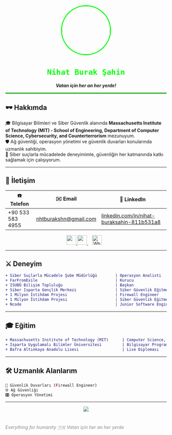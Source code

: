 
<div align="center">
  <img src="https://avatars.githubusercontent.com/u/84996120?v=4" width="150" style="border-radius: 50%; border: 3px solid #00ff00;" />
</div>

<h1 align="center"><code><span style="color:#00ff00;">Nihat Burak Şahin</span></code></h1>
<p align="center"><i><strong>Vatan için her an her yerde!</strong></i></p>

<hr style="border: 1px solid #00ff00;" />

## 🕶️ Hakkımda

🎓 Bilgisayar Bilimleri ve Siber Güvenlik alanında **Massachusetts Institute of Technology (MIT) - School of Engineering, Department of Computer Science, Cybersecurity, and Counterterrorism** mezunuyum.  
🛡️ Ağ güvenliği, operasyon yönetimi ve güvenlik duvarları konularında uzmanlık sahibiyim.  
🎯 Siber suçlarla mücadelede deneyimimle, güvenliğin her katmanında katkı sağlamak için çalışıyorum.

---

## 📡 İletişim

| ☎️ Telefon        | ✉️ Email                         | 🔗 LinkedIn                                               |
|------------------|----------------------------------|----------------------------------------------------------|
| +90 533 583 4955 | [nhtburakshn@gmail.com](mailto:nhtburakshn@gmail.com) | [linkedin.com/in/nihat-buraksahin-811b531a8](https://linkedin.com/in/nihat-buraksahin-811b531a8) |

<div align="center">
  <a href="https://twitter.com/no_s_enjoyer">
    <img src="https://skillicons.dev/icons?i=twitter" height="30"/>
  </a>
  <a href="https://instagram.com/nburakshn">
    <img src="https://skillicons.dev/icons?i=instagram" height="30"/>
  </a>
<a href="https://wa.me/+905335834955" style="margin: 0 12px;">
    <img src="https://skillicons.dev/icons?i=whatsapp" height="30" alt="WhatsApp" />
  </a>
</div>


---

## ⚔️ Deneyim

```diff
+ Siber Suçlarla Mücadele Şube Müdürlüğü        | Operasyon Analisti                 | Ağustos 2024 - Günümüz  | Etimesgut, Ankara
+ FarFromExile                                  | Kurucu                             | Nisan 2024 - Günümüz    | Samsun
+ ISUBÜ Bilişim Topluluğu                       | Başkan                             | Şubat 2023 - Ağustos 2024 | Isparta
+ Siber Isparta Gençlik Merkezi                 | Siber Güvenlik Eğitmeni            | Ağustos 2023 - Eylül 2023 | Isparta
+ 1 Milyon İstihdam Projesi                     | Firewall Engineer                  | Ocak 2023 - Temmuz 2023 | Ankara
+ 1 Milyon İstihdam Projesi                     | Siber Güvenlik Eğitmeni            | Ekim 2022 - Ocak 2023  | Ankara
+ Ncode                                         | Junior Software Engineer & Web Dev | Haziran 2021 - Ekim 2022 | Samsun
```

---

## 🎓 Eğitim

```diff
+ Massachusetts Institute of Technology (MIT)      | Computer Science, Cybersecurity & Counterterrorism | 2022 - 2024
+ Isparta Uygulamalı Bilimler Üniversitesi         | Bilgisayar Programlama (Önlisans)                | 2022 - 2024
+ Bafra Altınkaya Anadolu Lisesi                   | Lise Diploması                                  | 2018 - 2021
```

---

## 🛠️ Uzmanlık Alanlarım

```bash
🧱 Güvenlik Duvarları (Firewall Engineer)
🌐 Ağ Güvenliği
🎛️ Operasyon Yönetimi
```

---

<p align="center">
  <img src="https://capsule-render.vercel.app/api?type=waving&color=0:00ff00,100:000000&height=100&section=footer"/>
  <h1></h1>
  <i style="color:#888;">Everything for humanity</i>
  <i style="color:#888;">🇹🇷 Vatan için her an her yerde</i>
</p>
